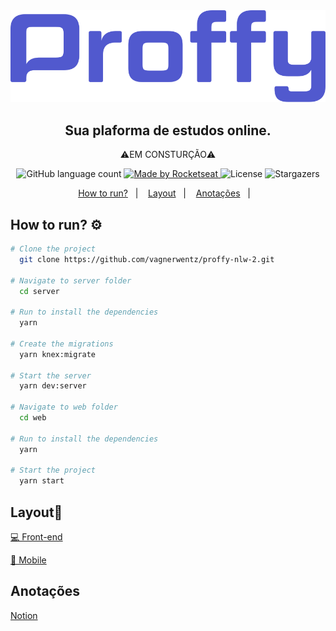 <div align="center">
  <img src="https://github.com/vagnerwentz/proffy-nlw-2/blob/master/.github/logo.svg" alt"Proffy" title="Proffy" />
  
  <h2>Sua plaforma de estudos online.</h2>
  <p>⚠️EM CONSTURÇÃO⚠️</p>
  
  <p align="center">
  <img alt="GitHub language count" src="https://img.shields.io/github/languages/count/vagnerwentz/proffy-nlw-2?color=%237d40e7">

  <a href="https://github.com/vagnerwentz">
    <img alt="Made by Rocketseat" src="https://img.shields.io/badge/made%20by-Vagner Wentz-%237d40e7">
  </a>

  <img alt="License" src="https://img.shields.io/badge/license-MIT-%237d40e7">

  <img alt="Stargazers" src="https://img.shields.io/github/stars/vagnerwentz/proffy-nlw-2?style=social">
</p>
</div>

<p align="center">
  <a href="#how-to-run?">How to run?</a>&nbsp;&nbsp;&nbsp;|&nbsp;&nbsp;&nbsp;
  <a href="#layout">Layout</a>&nbsp;&nbsp;&nbsp;|&nbsp;&nbsp;&nbsp;
  <a href="#anotações">Anotações</a>&nbsp;&nbsp;&nbsp;|&nbsp;&nbsp;&nbsp;
</p>

<h2>How to run? ⚙️</h2>

```bash
# Clone the project
  git clone https://github.com/vagnerwentz/proffy-nlw-2.git

# Navigate to server folder
  cd server
  
# Run to install the dependencies
  yarn

# Create the migrations
  yarn knex:migrate

# Start the server
  yarn dev:server

# Navigate to web folder
  cd web

# Run to install the dependencies
  yarn

# Start the project
  yarn start
```

<h2>Layout🎨</h2>

[💻 Front-end](https://www.figma.com/file/Snen317VmzHluRUHBRlzTE/Proffy-Web-Copy?node-id=0%3A1)

[📱 Mobile](https://www.figma.com/file/DwHBNPVW9M0ruTIke5XOYo/Proffy-Mobile-Copy?node-id=0%3A1)

<h2>Anotações</h2>

[Notion](https://www.notion.so/Next-Level-Week-2-804d368f08c341f2a12c60708def84b6)
